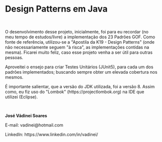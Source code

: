 # Design Patterns em Java

<br />
<p>O desenvolvimento desse projeto, inicialmente, foi para eu recordar (no meu tempo de estudos/livre) a implementação dos 23 Padrões GOF. Como fonte de referência, utilizou-se a "Apostila da K19 - Design Patterns" (onde não necessariamente seguem "à risca", as implementações contidas na mesma). Ficarei muito feliz, caso esse projeto venha a ser útil para outras pessoas.</p>

<p>Aproveitei o ensejo para criar Testes Unitários (JUnit5), para cada um dos padrões implementados; buscando sempre obter um elevada cobertura nos mesmos.</p>

<p>É importante salientar, que a versão do JDK utilizada, foi a versão 8. Assim como, eu fiz uso do "Lombok" (https://projectlombok.org) na IDE que utilizei (Eclipse).</p>

<br />
<p><strong>José Vádinei Soares</strong></p>
<p>E-mail: vadinei@hotmail.com</p>
<p>LinkedIn: https://www.linkedin.com/in/vadinei/</p>